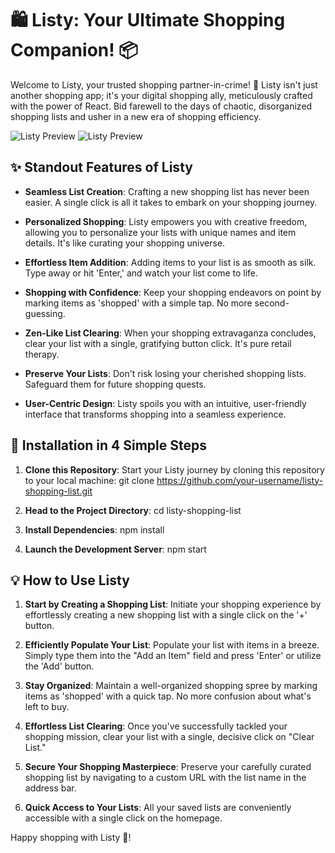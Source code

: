 # 🛍️ Listy: Your Ultimate Shopping Companion! 📦

Welcome to Listy, your trusted shopping partner-in-crime! 🚀 Listy isn't just another shopping app; it's your digital shopping ally, meticulously crafted with the power of React. Bid farewell to the days of chaotic, disorganized shopping lists and usher in a new era of shopping efficiency.

![Listy Preview]("./public/assets/images/icons/listy-createlist.jpg)
![Listy Preview]("./public/assets/images/icons/listy-home.jpg)

## ✨ Standout Features of Listy

- **Seamless List Creation**: Crafting a new shopping list has never been easier. A single click is all it takes to embark on your shopping journey.

- **Personalized Shopping**: Listy empowers you with creative freedom, allowing you to personalize your lists with unique names and item details. It's like curating your shopping universe.

- **Effortless Item Addition**: Adding items to your list is as smooth as silk. Type away or hit 'Enter,' and watch your list come to life.

- **Shopping with Confidence**: Keep your shopping endeavors on point by marking items as 'shopped' with a simple tap. No more second-guessing.

- **Zen-Like List Clearing**: When your shopping extravaganza concludes, clear your list with a single, gratifying button click. It's pure retail therapy.

- **Preserve Your Lists**: Don't risk losing your cherished shopping lists. Safeguard them for future shopping quests.

- **User-Centric Design**: Listy spoils you with an intuitive, user-friendly interface that transforms shopping into a seamless experience.

## 🚀 Installation in 4 Simple Steps

1. **Clone this Repository**: Start your Listy journey by cloning this repository to your local machine:
   git clone https://github.com/your-username/listy-shopping-list.git

2. **Head to the Project Directory**:
   cd listy-shopping-list

3. **Install Dependencies**:
   npm install

4. **Launch the Development Server**:
   npm start

## 💡 How to Use Listy

1. **Start by Creating a Shopping List**: Initiate your shopping experience by effortlessly creating a new shopping list with a single click on the '+' button.

2. **Efficiently Populate Your List**: Populate your list with items in a breeze. Simply type them into the "Add an Item" field and press 'Enter' or utilize the 'Add' button.

3. **Stay Organized**: Maintain a well-organized shopping spree by marking items as 'shopped' with a quick tap. No more confusion about what's left to buy.

4. **Effortless List Clearing**: Once you've successfully tackled your shopping mission, clear your list with a single, decisive click on "Clear List."

5. **Secure Your Shopping Masterpiece**: Preserve your carefully curated shopping list by navigating to a custom URL with the list name in the address bar.

6. **Quick Access to Your Lists**: All your saved lists are conveniently accessible with a single click on the homepage.

Happy shopping with Listy 🛒!
